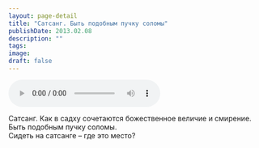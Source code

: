 ```yaml
---
layout: page-detail
title: "Сатсанг. Быть подобным пучку соломы"
publishDate: 2013.02.08
description: ""
tags:
image:
draft: false
---
```


<audio title="2013.02.08 - Сатсанг. Быть подобным пучку соломы.mp3" src="https://filer-api.advayta.org/v1.0/public/files/75130" controls=""></audio>

 Сатсанг. Как в садху сочетаются божественное величие и смирение.  
Быть подобным пучку соломы.  
Сидеть на сатсанге – где это место? 

  
